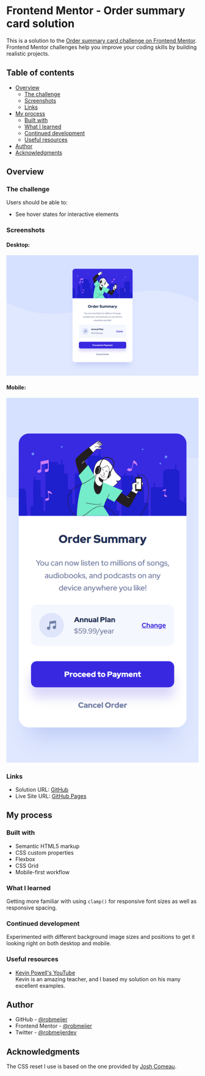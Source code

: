 # Frontend Mentor - Order summary card solution

This is a solution to the [Order summary card challenge on Frontend Mentor](https://www.frontendmentor.io/challenges/order-summary-component-QlPmajDUj). Frontend Mentor challenges help you improve your coding skills by building realistic projects. 

## Table of contents

- [Overview](#overview)
  - [The challenge](#the-challenge)
  - [Screenshots](#screenshots)
  - [Links](#links)
- [My process](#my-process)
  - [Built with](#built-with)
  - [What I learned](#what-i-learned)
  - [Continued development](#continued-development)
  - [Useful resources](#useful-resources)
- [Author](#author)
- [Acknowledgments](#acknowledgments)

## Overview

### The challenge

Users should be able to:

- See hover states for interactive elements

### Screenshots

#### Desktop:
![Desktop Screenshot](https://raw.githubusercontent.com/robmeijer/fem-order-summary-component/main/screenshot-desktop.png "Desktop Screenshot")
#### Mobile:
![Mobile Screenshot](https://raw.githubusercontent.com/robmeijer/fem-order-summary-component/main/screenshot-mobile.png "Mobile Screenshot")

### Links

- Solution URL: [GitHub](https://github.com/robmeijer/fem-order-summary-component)
- Live Site URL: [GitHub Pages](https://robmeijer.github.io/fem-order-summary-component)

## My process

### Built with
- Semantic HTML5 markup
- CSS custom properties
- Flexbox
- CSS Grid
- Mobile-first workflow

### What I learned
Getting more familiar with using `clamp()` for responsive font sizes as well as responsive spacing.

### Continued development
Experimented with different background image sizes and positions to get it looking right on both desktop and mobile.

### Useful resources
- [Kevin Powell's YouTube](https://www.youtube.com/kepowob)\
  Kevin is an amazing teacher, and I based my solution on his many excellent examples.

## Author
- GitHub - [@robmeijer](https://github.com/robmeijer)
- Frontend Mentor - [@robmeijer](https://www.frontendmentor.io/profile/robmeijer)
- Twitter - [@robmeijerdev](https://twitter.com/robmeijerdev)

## Acknowledgments
The CSS reset I use is based on the one provided by [Josh Comeau](https://www.joshwcomeau.com/css/custom-css-reset/).
